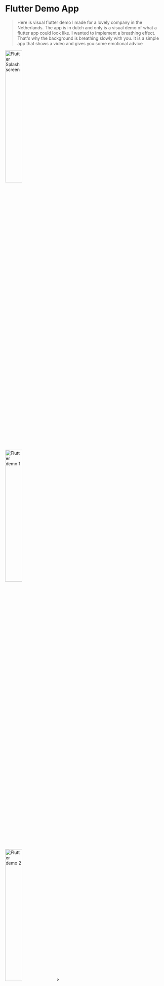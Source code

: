 # Flutter Demo App
> Here is visual flutter demo I made for a lovely company in the Netherlands. The app is in dutch and only is a visual demo of what a flutter app could look like. 
> I wanted to implement a breathing effect. That's why the background is breathing slowly with you. It is a simple app that shows a video and gives you some emotional advice

<div class="row">
  <div class="column">
    <img src="http://pimpmycall.com/img/screenshots/demo-splash.jpg" alt="Flutter Splashscreen" style="width:33%">
  </div>
  <div class="column">
    <img src="http://pimpmycall.com/img/screenshots/demo-1.jpg" title="Flutter Demo 1" alt="Flutter demo 1" style="width:33%">
  </div>
  <div class="column">
    <img src="http://pimpmycall.com/img/screenshots/demo-2.jpg" title="flutter_demo_2" alt="Flutter demo 2" style="width:33%">>
  </div>
</div>






## Installation
There are two options for installation:
> Option 1 (for Android)
Download the demo.apk in the APK folder and install it on your phone

> Option 2
- Download the whole project
- Open it in IntelliJ or Android Studio
- Build it how you want it (if you are using an emulator, since the newest version of flutter the emolator can't play the video)

### Setup

- If you want more syntax highlighting, format your code like this:

> update and install this package first

```shell
$ brew update
$ brew install fvcproductions
```

> now install npm and bower packages

```shell
$ npm install
$ bower install
```

- For all the possible languages that support syntax highlithing on GitHub (which is basically all of them), refer <a href="https://github.com/github/linguist/blob/master/lib/linguist/languages.yml" target="_blank">here</a>.


## Support

Reach out to me at one of the following places!

- Website at <a href="http://fvcproductions.com" target="_blank">`fvcproductions.com`</a>
- Twitter at <a href="http://twitter.com/fvcproductions" target="_blank">`@fvcproductions`</a>
- Insert more social links here.

---


